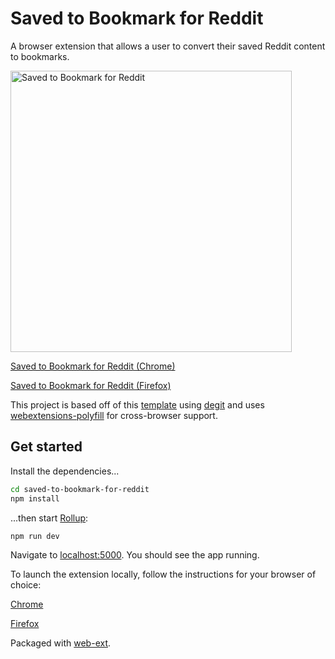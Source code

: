 # Saved to Bookmark for Reddit

A browser extension that allows a user to convert their saved Reddit content to bookmarks.

<img src="https://chrisjagoda.github.io/images/saved-to-bookmark-for-reddit.png" alt="Saved to Bookmark for Reddit" width="450px">

[Saved to Bookmark for Reddit (Chrome)](https://chrome.google.com/webstore/detail/saved-to-bookmark-for-red/jldonmpmebcjhhkgceklimheebdnjkpf)

[Saved to Bookmark for Reddit (Firefox)](https://addons.mozilla.org/en-US/firefox/addon/saved-to-bookmark-for-reddit/)

This project is based off of this [template](https://github.com/sveltejs/template) using [degit](https://github.com/Rich-Harris/degit) and uses [webextensions-polyfill](https://github.com/mozilla/webextension-polyfill/) for cross-browser support.


## Get started

Install the dependencies...

```bash
cd saved-to-bookmark-for-reddit
npm install
```

...then start [Rollup](https://rollupjs.org):

```bash
npm run dev
```

Navigate to [localhost:5000](http://localhost:5000). You should see the app running.


To launch the extension locally, follow the instructions for your browser of choice:

[Chrome](https://developer.chrome.com/extensions/getstarted)

[Firefox](https://developer.mozilla.org/en-US/docs/Mozilla/Add-ons/WebExtensions/Your_first_WebExtension)

Packaged with [web-ext](https://github.com/mozilla/web-ext).
